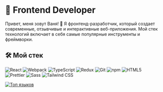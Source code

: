 # 🚀 Frontend Developer

Привет, меня зовут Ваня! 👋 Я фронтенд-разработчик, который создает современные, отзывчивые и интерактивные веб-приложения. Мой стек технологий включает в себя самые популярные инструменты и фреймворки.

## 🛠 Мой стек
![React](https://img.shields.io/badge/-React-61DAFB?logo=react&logoColor=black) ![Webpack](https://img.shields.io/badge/-Webpack-8DD6F9?logo=webpack&logoColor=black) ![TypeScript](https://img.shields.io/badge/-TypeScript-3178C6?logo=typescript&logoColor=white) ![Redux](https://img.shields.io/badge/-Redux-764ABC?logo=redux&logoColor=white) ![Git](https://img.shields.io/badge/-Git-F05032?logo=git&logoColor=white) ![npm](https://img.shields.io/badge/-npm-CB3837?logo=npm&logoColor=white) ![HTML5](https://img.shields.io/badge/-HTML5-E34F26?logo=html5&logoColor=white) ![Prettier](https://img.shields.io/badge/-Prettier-F7B93E?logo=prettier&logoColor=black) ![Sass](https://img.shields.io/badge/-Sass-CC6699?logo=sass&logoColor=white) ![Tailwind CSS](https://img.shields.io/badge/-Tailwind_CSS-38B2AC?logo=tailwind-css&logoColor=white)


[![Топ языков](https://github-readme-stats.vercel.app/api/top-langs/?username=Exelione&layout=compact&theme=radical)](https://github.com/Exelione)
